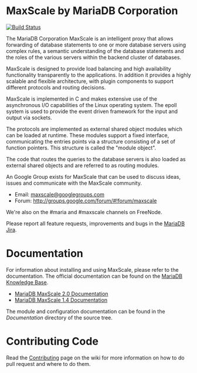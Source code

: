 # MaxScale by MariaDB Corporation

[![Build Status](https://travis-ci.org/mariadb-corporation/MaxScale.svg?branch=develop)](https://travis-ci.org/mariadb-corporation/MaxScale)

The MariaDB Corporation MaxScale is an intelligent proxy that allows
forwarding of database statements to one or more database servers using
complex rules, a semantic understanding of the database statements and the
roles of the various servers within the backend cluster of databases.

MaxScale is designed to provide load balancing and high availability
functionality transparently to the applications. In addition it provides
a highly scalable and flexible architecture, with plugin components to
support different protocols and routing decisions.

MaxScale is implemented in C and makes extensive use of the
asynchronous I/O capabilities of the Linux operating system. The epoll
system is used to provide the event driven framework for the input and
output via sockets.

The protocols are implemented as external shared object modules which
can be loaded at runtime. These modules support a fixed interface,
communicating the entries points via a structure consisting of a set of
function pointers. This structure is called the "module object".

The code that routes the queries to the database servers is also loaded
as external shared objects and are referred to as routing modules.

An Google Group exists for MaxScale that can be used to discuss ideas,
issues and communicate with the MaxScale community.

- Email: maxscale@googlegroups.com
- Forum: http://groups.google.com/forum/#!forum/maxscale

We're also on the #maria and #maxscale channels on FreeNode.

Please report all feature requests, improvements and bugs in the [MariaDB Jira](https://jira.mariadb.org/projects/MXS/issues).

# Documentation

For information about installing and using MaxScale, please refer to the
documentation. The official documentation can be found on the
[MariaDB Knowledge Base](https://mariadb.com/kb/en/mariadb-enterprise/maxscale/).

- [MariaDB MaxScale 2.0 Documentation](https://mariadb.com/kb/en/mariadb-enterprise/mariadb-maxscale-20-contents/)
- [MariaDB MaxScale 1.4 Documentation](https://mariadb.com/kb/en/mariadb-enterprise/mariadb-maxscale-14/maxscale-maxscale-contents/)

The module and configuration documentation can be found in the _Documentation_
directory of the source tree.

# Contributing Code

Read the [Contributing](https://github.com/mariadb-corporation/MaxScale/wiki/Contributing)
page on the wiki for more information on how to do pull request and where to do
them.
